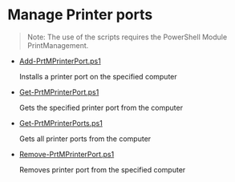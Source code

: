 # Manage Printer ports

> Note: The use of the scripts requires the PowerShell Module PrintManagement.

+ [Add-PrtMPrinterPort.ps1](./Add-PrtMPrinterPort.ps1)

  Installs a printer port on the specified computer

+ [Get-PrtMPrinterPort.ps1](./Get-PrtMPrinterPort.ps1)

  Gets the specified printer port from the computer

+ [Get-PrtMPrinterPorts.ps1](./Get-PrtMPrinterPorts.ps1)

  Gets all printer ports from the computer

+ [Remove-PrtMPrinterPort.ps1](./Remove-PrtMPrinterPort.ps1)

  Removes printer port from the specified computer
